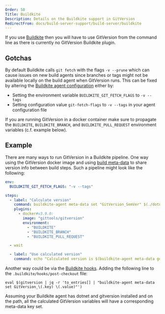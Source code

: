 ```yaml
---
Order: 50
Title: Buildkite
Description: Details on the Buildkite support in GitVersion
RedirectFrom: docs/build-server-support/build-server/buildkite
---
```


If you use [Buildkite][buildkite] then you will have to use GitVersion from the command line as there is currently no GitVersion Buildkite plugin.

## Gotchas

By default Buildkite calls `git fetch` with the flags `-v --prune` which can cause issues on new build agents since branches or tags might not be available locally on the build agent when GitVersion runs. This can be fixed by altering the [Buildkite agent configuration][configuration] either by:

* Setting the environment variable `BUILDKITE_GIT_FETCH_FLAGS` to `-v --tags`
* Setting configuration value `git-fetch-flags` to `-v --tags` in your agent configuration file

If you are running GitVersion in a docker container make sure to propagate the `BUILDKITE`, `BUILDKITE_BRANCH`, and `BUILDKITE_PULL_REQUEST` environment variables (c.f. example below).

## Example

There are many ways to run GitVersion in a Buildkite pipeline. One way using the GitVersion docker image and using [build meta-data][meta-data] to share version info between build steps. Such a pipeline might look like the following:

```yaml
env:
  BUILDKITE_GIT_FETCH_FLAGS: "-v --tags"

steps:
  - label: "Calculate version"
    command: buildkite-agent meta-data set "GitVersion_SemVer" $(./dotnet-gitversion -showvariable SemVer)
    plugins:
      - docker#v3.9.0:
        image: "gittools/gitversion"
        environment:
          - "BUILDKITE"
          - "BUILDKITE_BRANCH"
          - "BUILDKITE_PULL_REQUEST"

  - wait

  - label: "Use calculated version"
    command: echo "Calculated version is $(buildkite-agent meta-data get "GitVersion_SemVer")"
```

Another way could be via the [Buildkite hooks][hooks]. Adding the following line to the `.buildkite/hooks/post-checkout` file:

```shell
eval $(gitversion | jq -r 'to_entries[] | "buildkite-agent meta-data set GitVersion_\(.key) \(.value)"')
```

Assuming your Buildkite agent has dotnet and gitversion installed and on the path, all the calculated GitVersion variables will have a corresponding meta-data key set.

[buildkite]: https://buildkite.com/

[configuration]: https://buildkite.com/docs/agent/v3/hooks

[hooks]: https://buildkite.com/docs/agent/v3/hooks

[meta-data]: https://buildkite.com/docs/agent/v3/cli-meta-data
